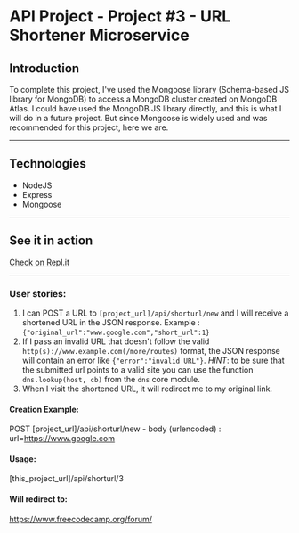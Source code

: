 # API Project - Project #3 - URL Shortener Microservice

## Introduction

To complete this project, I've used the Mongoose library (Schema-based JS library for MongoDB) to access a MongoDB cluster created on MongoDB Atlas.
I could have used the MongoDB JS library directly, and this is what I will do in a future project. But since Mongoose is widely used and was recommended for this project, here we are.

---
## Technologies
* NodeJS
* Express
* Mongoose
---
## See it in action

[Check on Repl.it](https://GranularSnarlingNumericalanalysis--five-nine.repl.co)

---
### User stories:
1. I can POST a URL to `[project_url]/api/shorturl/new` and I will receive a shortened URL in the JSON response. Example : `{"original_url":"www.google.com","short_url":1}`
2. If I pass an invalid URL that doesn't follow the valid `http(s)://www.example.com(/more/routes)` format, the JSON response will contain an error like `{"error":"invalid URL"}`. *HINT*: to be sure that the submitted url points to a valid site you can use the function `dns.lookup(host, cb)` from the `dns` core module.
3. When I visit the shortened URL, it will redirect me to my original link.

#### Creation Example:

POST [project_url]/api/shorturl/new - body (urlencoded) :  url=https://www.google.com

#### Usage:

[this_project_url]/api/shorturl/3

#### Will redirect to:

https://www.freecodecamp.org/forum/
